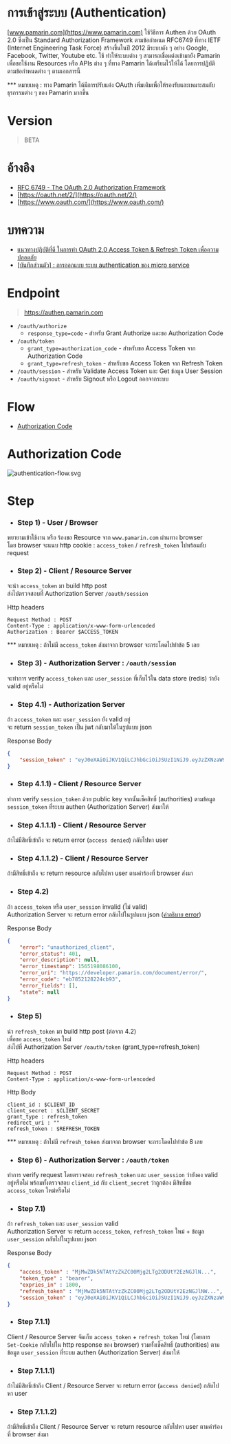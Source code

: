 # การเข้าสู่ระบบ (Authentication)

[www.pamarin.com](https://www.pamarin.com) ใช้วิธีการ Authen ด้วย OAuth 2.0 ซึ่งเป็น Standard Authorization Framework ตามข้อกำหนด RFC6749 ที่ทาง IETF (Internet Engineering Task Force) สร้างขึ้นในปี 2012 มีระบบดัง ๆ อย่าง Google, Facebook, Twitter, Youtube etc. ใช้ ทำให้ระบบต่าง ๆ สามารถเชื่อมต่อเข้ามายัง Pamarin เพื่อขอใช้งาน Resources หรือ APIs ต่าง ๆ ที่ทาง Pamarin ได้เตรียมไว้ให้ได้ โดยการปฏิบัติตามข้อกำหนดต่าง ๆ ตามเอกสารนี้  

*** หมายเหตุ : ทาง Pamarin ได้มีการปรับแต่ง OAuth เพิ่มเติมเพื่อให้รองรับและเหมาะสมกับธุรกรรมต่าง ๆ ของ Pamarin มากขึ้น 

# Version

> BETA 

# อ้างอิง 
- [RFC 6749 - The OAuth 2.0 Authorization Framework](https://tools.ietf.org/html/rfc6749)
- [https://oauth.net/2/](https://oauth.net/2/)  
- [https://www.oauth.com/](https://www.oauth.com/)  

# บทความ
- [แนวทางปฏิบัติที่ดี ในการทำ OAuth 2.0 Access Token & Refresh Token เพื่อความปลอดภัย](https://medium.com/@jittagornp/best-practice-%E0%B9%83%E0%B8%99%E0%B8%81%E0%B8%B2%E0%B8%A3%E0%B8%97%E0%B8%B3-oauth2-access-token-refresh-token-457ae3bee4b7)
- [[บันทึกส่วนตัว] : การออกแบบ ระบบ authentication ของ micro service](https://medium.com/@jittagornp/%E0%B8%9A%E0%B8%B1%E0%B8%99%E0%B8%97%E0%B8%B6%E0%B8%81%E0%B8%AA%E0%B9%88%E0%B8%A7%E0%B8%99%E0%B8%95%E0%B8%B1%E0%B8%A7-%E0%B8%81%E0%B8%B2%E0%B8%A3%E0%B8%AD%E0%B8%AD%E0%B8%81%E0%B9%81%E0%B8%9A%E0%B8%9A-%E0%B8%A3%E0%B8%B0%E0%B8%9A%E0%B8%9A-authentication-%E0%B8%82%E0%B8%AD%E0%B8%87-micro-service-c08bfea025ef)

# Endpoint

> https://authen.pamarin.com

- `/oauth/authorize`
   - `response_type=code` - สำหรับ Grant Authorize และขอ Authorization Code 
- `/oauth/token`
   - `grant_type=authorization_code` - สำหรับขอ Access Token จาก Authorization Code  
   - `grant_type=refresh_token` - สำหรับขอ Access Token จาก Refresh Token  
- `/oauth/session` - สำหรับ Validate Access Token และ Get ข้อมูล User Session 
- `/oauth/signout` - สำหรับ Signout หรือ Logout ออกจากระบบ  

# Flow
- [Authorization Code](#authorization-code)

# Authorization Code
![authentication-flow.svg](./authentication-flow.svg)

# Step

- ### Step 1) - User / Browser     
พยายามเข้าใช้งาน หรือ ร้องขอ Resource จาก `www.pamarin.com` ผ่านทาง browser      
โดย browser จะแนบ http cookie : `access_token` / `refresh_token` ไปพร้อมกับ request  
  
- ### Step 2) - Client / Resource Server  
จะนำ `access_token` มา build http post   
ส่งไปตรวจสอบที่ Authorization Server `/oauth/session`  
  
Http headers  
```
Request Method : POST
Content-Type : application/x-www-form-urlencoded
Authorization : Bearer $ACCESS_TOKEN  
```
*** หมายเหตุ : ถ้าไม่มี `access_token` ส่งมาจาก browser จะกระโดดไปทำข้อ 5 เลย 

- ### Step 3) - Authorization Server : `/oauth/session`  
จะทำการ verify `access_token` และ `user_session` 
ที่เก็บไว้ใน data store (redis) ว่ายัง valid อยู่หรือไม่   

- ### Step 4.1) - Authorization Server
ถ้า `access_token` และ `user_session` ยัง valid อยู่    
จะ return `session_token` เป็น jwt กลับมาให้ในรูปแบบ json
  
Response Body    
```json
{
    "session_token" : "eyJ0eXAiOiJKV1QiLCJhbGciOiJSUzI1NiJ9.eyJzZXNzaW9uLnVzZXIuaWQiO.."     
} 
```

- ### Step 4.1.1) - Client / Resource Server
ทำการ verify `session_token` ด้วย public key จากนั้นเช็คสิทธิ์ (authorities) ตามข้อมูล 
`session_token` ที่ระบบ authen (Authorization Server) ส่งมาให้  

- ### Step 4.1.1.1) - Client / Resource Server
ถ้าไม่มีสิทธิ์เข้าถึง จะ return error (`access denied`) กลับไปหา user   

- ### Step 4.1.1.2) - Client / Resource Server 
ถ้ามีสิทธิ์เข้าถึง จะ return resource กลับไปหา user ตามคำร้องที่ browser ส่งมา 

- ### Step 4.2) 
ถ้า `access_token` หรือ `user_session` invalid (ไม่ valid)   
Authorization Server จะ return error กลับไปในรูปแบบ json ([คำอธิบาย error](./../error/)) 
  
Response Body  
```json
{
    "error": "unauthorized_client",
    "error_status": 401,
    "error_description": null,
    "error_timestamp": 1565198086100,
    "error_uri": "https://developer.pamarin.com/document/error/",
    "error_code": "eb7852128224cb93",
    "error_fields": [],
    "state": null
}
```
- ### Step 5)  
นำ `refresh_token` มา build http post (ต่อจาก 4.2)  
เพื่อขอ `access_token` ใหม่  
ส่งไปที่ Authorization Server  `/oauth/token` (grant_type=refresh_token)  
  
Http headers  
```
Request Method : POST
Content-Type : application/x-www-form-urlencoded  
```
Http Body
```
client_id : $CLIENT_ID  
client_secret : $CLIENT_SECRET  
grant_type : refresh_token  
redirect_uri : ""
refresh_token : $REFRESH_TOKEN  
```
*** หมายเหตุ : ถ้าไม่มี `refresh_token` ส่งมาจาก browser จะกระโดดไปทำข้อ 8 เลย 

- ### Step 6) - Authorization Server : `/oauth/token`   
ทำการ verify request โดยตรวจสอบ `refresh_token` และ `user_session` ว่ายังคง valid อยู่หรือไม่
พร้อมทั้งตรวจสอบ `client_id` กับ `client_secret` ว่าถูกต้อง มีสิทธิ์ขอ `access_token` ใหม่หรือไม่ 

- ### Step 7.1) 
ถ้า `refresh_token` และ `user_session` valid  
Authorization Server จะ return `access_token`, `refresh_token` ใหม่ + ข้อมูล `user_session` กลับไปในรูปแบบ json  
  
Response Body
```json
{
    "access_token" : "MjMwZDk5NTAtYzZkZC00Mjg2LTg2ODUtY2EzNGJlN...",
    "token_type" : "bearer",
    "expries_in" : 1800,
    "refresh_token" : "MjMwZDk5NTAtYzZkZC00Mjg2LTg2ODUtY2EzNGJlNW...",
    "session_token" : "eyJ0eXAiOiJKV1QiLCJhbGciOiJSUzI1NiJ9.eyJzZXNzaW9uLnVzZXIuaWQiO.."     
}
```

- ### Step 7.1.1)
Client / Resource Server จัดเก็บ `access_token` + `refresh_token` ใหม่ (โดยการ `Set-Cookie` กลับไปใน http response ของ browser) รวมทั้งเช็คสิทธิ์ (authorities) ตามข้อมูล `user_session` ที่ระบบ authen (Authorization Server) ส่งมาให้ 

- ### Step 7.1.1.1)   
ถ้าไม่มีสิทธิ์เข้าถึง Client / Resource Server จะ return error (`access denied`) กลับไปหา user  

- ### Step 7.1.1.2) 
ถ้ามีสิทธิ์เข้าถึง Client / Resource Server จะ return resource กลับไปหา user ตามคำร้องที่ browser ส่งมา
